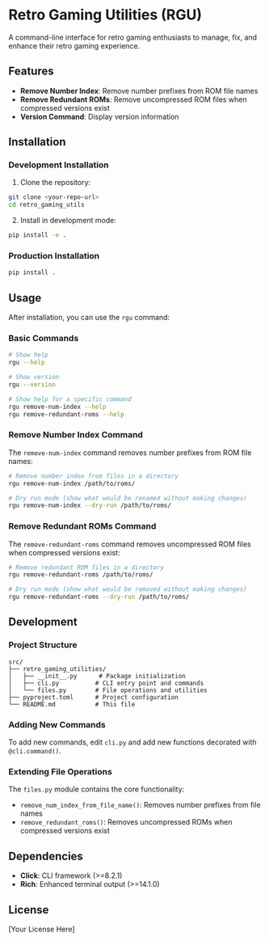 # Retro Gaming Utilities (RGU)

A command-line interface for retro gaming enthusiasts to manage, fix, and enhance their retro gaming experience.

## Features

- **Remove Number Index**: Remove number prefixes from ROM file names
- **Remove Redundant ROMs**: Remove uncompressed ROM files when compressed versions exist
- **Version Command**: Display version information

## Installation

### Development Installation

1. Clone the repository:
```bash
git clone <your-repo-url>
cd retro_gaming_utils
```

2. Install in development mode:
```bash
pip install -e .
```

### Production Installation

```bash
pip install .
```

## Usage

After installation, you can use the `rgu` command:

### Basic Commands

```bash
# Show help
rgu --help

# Show version
rgu --version

# Show help for a specific command
rgu remove-num-index --help
rgu remove-redundant-roms --help
```

### Remove Number Index Command

The `remove-num-index` command removes number prefixes from ROM file names:

```bash
# Remove number index from files in a directory
rgu remove-num-index /path/to/roms/

# Dry run mode (show what would be renamed without making changes)
rgu remove-num-index --dry-run /path/to/roms/
```

### Remove Redundant ROMs Command

The `remove-redundant-roms` command removes uncompressed ROM files when compressed versions exist:

```bash
# Remove redundant ROM files in a directory
rgu remove-redundant-roms /path/to/roms/

# Dry run mode (show what would be removed without making changes)
rgu remove-redundant-roms --dry-run /path/to/roms/
```

## Development

### Project Structure

```
src/
├── retro_gaming_utilities/
│   ├── __init__.py      # Package initialization
│   ├── cli.py          # CLI entry point and commands
│   └── files.py        # File operations and utilities
├── pyproject.toml      # Project configuration
└── README.md           # This file
```

### Adding New Commands

To add new commands, edit `cli.py` and add new functions decorated with `@cli.command()`.

### Extending File Operations

The `files.py` module contains the core functionality:
- `remove_num_index_from_file_name()`: Removes number prefixes from file names
- `remove_redundant_roms()`: Removes uncompressed ROMs when compressed versions exist

## Dependencies

- **Click**: CLI framework (>=8.2.1)
- **Rich**: Enhanced terminal output (>=14.1.0)

## License

[Your License Here]
